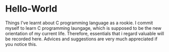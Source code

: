 # Hello-World
Things I've learnt about C programming language as a rookie.
I commit myself to learn C programming laungage, which is supposed to be the new orientation of my current life.
Therefore, essentials that i regard valuable will be recorded here.
Advices and suggestions are very much appreciated if you notice this. 

